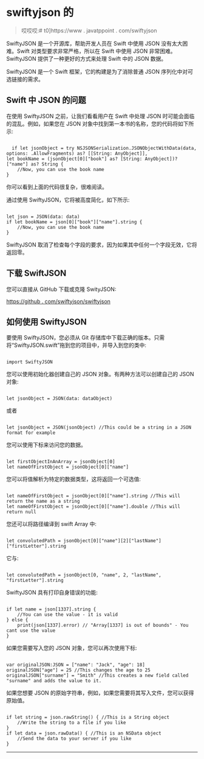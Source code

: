 # swiftyjson 的

> 哎哎哎:# t0]https://www . javatppoint . com/swiftyjson

SwiftyJSON 是一个开源库，帮助开发人员在 Swift 中使用 JSON 没有太大困难。Swift 对类型要求非常严格，所以在 Swift 中使用 JSON 非常困难。SwiftyJSON 提供了一种更好的方式来处理 Swift 中的 JSON 数据。

SwiftyJSON 是一个 Swift 框架，它的构建是为了消除普通 JSON 序列化中对可选链接的需求。

## Swift 中 JSON 的问题

在使用 SwiftyJSON 之前，让我们看看用户在 Swift 中处理 JSON 时可能会面临的混乱。例如，如果您在 JSON 对象中找到第一本书的名称，您的代码将如下所示:

```

  if let jsonObject = try NSJSONSerialization.JSONObjectWithData(data, options: .AllowFragments) as? [[String: AnyObject]],
let bookName = (jsonObject[0]["book"] as? [String: AnyObject])?["name"] as? String {
    //Now, you can use the book name
}

```

你可以看到上面的代码很复杂，很难阅读。

通过使用 SwiftyJSON，它将被高度简化，如下所示:

```

let json = JSON(data: data)
if let bookName = json[0]["book"]["name"].string {
    //Now, you can use the book name
}

```

SwiftyJSON 取消了检查每个字段的要求，因为如果其中任何一个字段无效，它将返回零。

## 下载 SwiftJSON

您可以直接从 GitHub 下载或克隆 SwityJSON:

[https://github . com/swiftyjson/swiftyjson](https://github.com/SwiftyJSON/SwiftyJSON)

## 如何使用 SwiftyJSON

要使用 SwiftyJSON，您必须从 Git 存储库中下载正确的版本。只需将“SwiftyJSON.swift”拖到您的项目中，并导入到您的类中:

```

import SwiftyJSON

```

您可以使用初始化器创建自己的 JSON 对象。有两种方法可以创建自己的 JSON 对象:

```

let jsonObject = JSON(data: dataObject)

```

或者

```

let jsonObject = JSON(jsonObject) //This could be a string in a JSON format for example

```

您可以使用下标来访问您的数据。

```

let firstObjectInAnArray = jsonObject[0]
let nameOfFirstObject = jsonObject[0]["name"]

```

您可以将值解析为特定的数据类型，这将返回一个可选值:

```

let nameOfFirstObject = jsonObject[0]["name"].string //This will return the name as a string
let nameOfFirstObject = jsonObject[0]["name"].double //This will return null

```

您还可以将路径编译到 swift Array 中:

```

let convolutedPath = jsonObject[0]["name"][2]["lastName"]["firstLetter"].string 

```

它与:

```

let convolutedPath = jsonObject[0, "name", 2, "lastName", "firstLetter"].string

```

SwiftyJSON 具有打印自身错误的功能:

```

if let name = json[1337].string {
    //You can use the value - it is valid
} else {
    print(json[1337].error) // "Array[1337] is out of bounds" - You cant use the value
}

```

如果您需要写入您的 JSON 对象，您可以再次使用下标:

```

var originalJSON:JSON = ["name": "Jack", "age": 18]
originalJSON["age"] = 25 //This changes the age to 25
originalJSON["surname"] = "Smith" //This creates a new field called "surname" and adds the value to it.

```

如果您想要 JSON 的原始字符串，例如，如果您需要将其写入文件，您可以获得原始值。

```

if let string = json.rawString() { //This is a String object
    //Write the string to a file if you like
}
if let data = json.rawData() { //This is an NSData object
    //Send the data to your server if you like
}

```

* * *